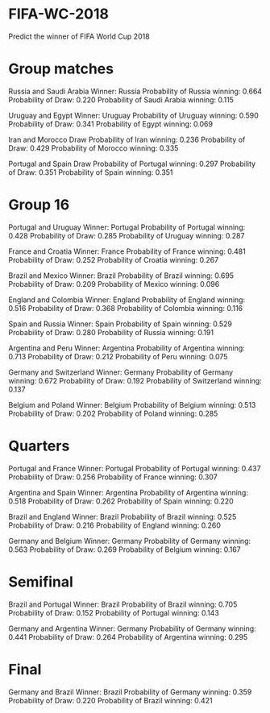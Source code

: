 # FIFA-WC-2018
Predict the winner of FIFA World Cup 2018 

# Group matches 
Russia and Saudi Arabia
Winner: Russia
Probability of Russia winning:  0.664
Probability of Draw:  0.220
Probability of Saudi Arabia winning:  0.115

Uruguay and Egypt
Winner: Uruguay
Probability of Uruguay winning:  0.590
Probability of Draw:  0.341
Probability of Egypt winning:  0.069

Iran and Morocco
Draw
Probability of Iran winning:  0.236
Probability of Draw:  0.429
Probability of Morocco winning:  0.335

Portugal and Spain
Draw
Probability of Portugal winning:  0.297
Probability of Draw:  0.351
Probability of Spain winning:  0.351

# Group 16
Portugal and Uruguay
Winner: Portugal
Probability of Portugal winning:  0.428
Probability of Draw:  0.285
Probability of Uruguay winning:  0.287

France and Croatia
Winner: France
Probability of France winning:  0.481
Probability of Draw:  0.252
Probability of Croatia winning:  0.267

Brazil and Mexico
Winner: Brazil
Probability of Brazil winning:  0.695
Probability of Draw:  0.209
Probability of Mexico winning:  0.096

England and Colombia
Winner: England
Probability of England winning:  0.516
Probability of Draw:  0.368
Probability of Colombia winning:  0.116

Spain and Russia
Winner: Spain
Probability of Spain winning:  0.529
Probability of Draw:  0.280
Probability of Russia winning:  0.191

Argentina and Peru
Winner: Argentina
Probability of Argentina winning:  0.713
Probability of Draw:  0.212
Probability of Peru winning:  0.075

Germany and Switzerland
Winner: Germany
Probability of Germany winning:  0.672
Probability of Draw:  0.192
Probability of Switzerland winning:  0.137

Belgium and Poland
Winner: Belgium
Probability of Belgium winning:  0.513
Probability of Draw:  0.202
Probability of Poland winning:  0.285

# Quarters
Portugal and France
Winner: Portugal
Probability of Portugal winning:  0.437
Probability of Draw:  0.256
Probability of France winning:  0.307

Argentina and Spain
Winner: Argentina
Probability of Argentina winning:  0.518
Probability of Draw:  0.262
Probability of Spain winning:  0.220

Brazil and England
Winner: Brazil
Probability of Brazil winning:  0.525
Probability of Draw:  0.216
Probability of England winning:  0.260

Germany and Belgium
Winner: Germany
Probability of Germany winning:  0.563
Probability of Draw:  0.269
Probability of Belgium winning:  0.167

# Semifinal 
Brazil and Portugal
Winner: Brazil
Probability of Brazil winning:  0.705
Probability of Draw:  0.152
Probability of Portugal winning:  0.143

Germany and Argentina
Winner: Germany
Probability of Germany winning:  0.441
Probability of Draw:  0.264
Probability of Argentina winning:  0.295

# Final 
Germany and Brazil
Winner: Brazil
Probability of Germany winning:  0.359
Probability of Draw:  0.220
Probability of Brazil winning:  0.421
